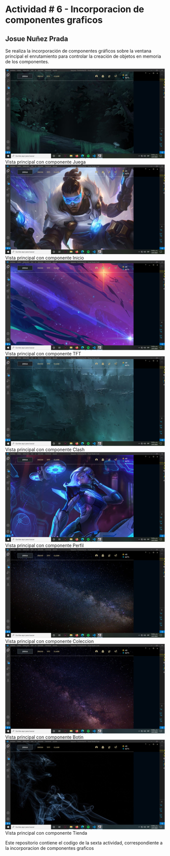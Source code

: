 # Actividad # 6 - Incorporacion de componentes graficos
## Josue Nuñez Prada
Se realiza la incorporación de componentes gráficos sobre la ventana principal el enrutamiento para controlar la creación de objetos en memoria de los componentes.

![Login para ingresar](resources/img/Actividad6-1.png)
Vista principal con componente Juega
![Login para ingresar](resources/img/Actividad6-2.png)
Vista principal con componente Inicio
![Login para ingresar](resources/img/Actividad6-3.png)
Vista principal con componente TFT
![Login para ingresar](resources/img/Actividad6-4.png)
Vista principal con componente Clash
![Login para ingresar](resources/img/Actividad6-5.png)
Vista principal con componente Perfil
![Login para ingresar](resources/img/Actividad6-6.png)
Vista principal con componente Coleccion
![Login para ingresar](resources/img/Actividad6-7.png)
Vista principal con componente Botin
![Login para ingresar](resources/img/Actividad6-8.png)
Vista principal con componente Tienda

Este repositorio contiene el codigo de la sexta actividad, correspondiente a la incorporacion de componentes graficos

